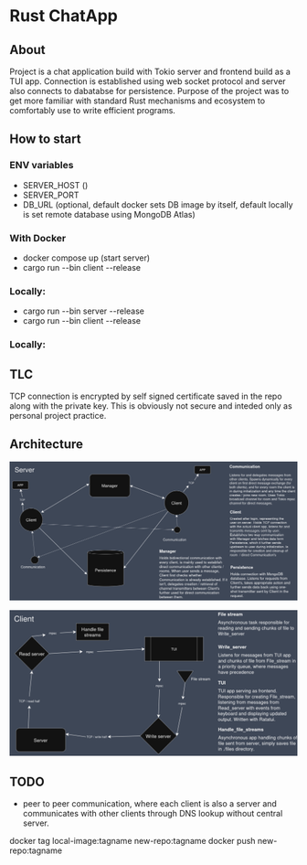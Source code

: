 # Rust ChatApp

## About

Project is a chat application build with Tokio server and frontend build as a TUI app. Connection is established using web socket protocol and server also connects to dabatabse for persistence. Purpose of the project was to get more familiar with standard Rust mechanisms and ecosystem to comfortably use to write efficient programs.

## How to start

### ENV variables

- SERVER_HOST ()
- SERVER_PORT
- DB_URL (optional, default docker sets DB image by itself, default locally is set remote database using MongoDB Atlas)

### With Docker

- docker compose up (start server)
- cargo run --bin client --release

### Locally:

- cargo run --bin server --release
- cargo run --bin client --release

### Locally:

## TLC

TCP connection is encrypted by self signed certificate saved in the repo along with the private key. This is obviously not secure and inteded only as personal project practice.

## Architecture

![Architecture](./assets/server_diagram.png)

![Architecture](./assets/client_diagram.png)

## TODO

- peer to peer communication, where each client is also a server and communicates with other clients through DNS lookup without central server.

docker tag local-image:tagname new-repo:tagname
docker push new-repo:tagname

